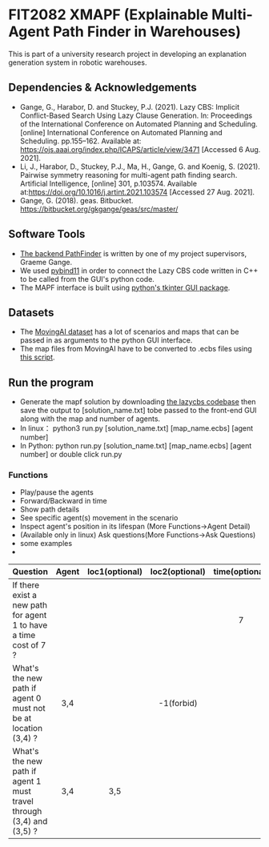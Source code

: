 # FIT2082 XMAPF (Explainable Multi-Agent Path Finder in Warehouses)
This is part of a university research project in developing an explanation generation system in robotic warehouses.

## Dependencies & Acknowledgements
- Gange, G., Harabor, D. and Stuckey, P.J. (2021). Lazy CBS: Implicit Conflict-Based Search Using Lazy Clause Generation. In: Proceedings of the International Conference on Automated Planning and Scheduling. [online] International Conference on Automated Planning and Scheduling. pp.155–162. Available at: https://ojs.aaai.org/index.php/ICAPS/article/view/3471 [Accessed 6 Aug. 2021].
- Li, J., Harabor, D., Stuckey, P.J., Ma, H., Gange, G. and Koenig, S. (2021). Pairwise symmetry reasoning for multi-agent path finding search. Artificial Intelligence, [online] 301, p.103574. Available at:https://doi.org/10.1016/j.artint.2021.103574 [Accessed 27 Aug. 2021].
- Gange, G. (2018). geas. Bitbucket. https://bitbucket.org/gkgange/geas/src/master/

## Software Tools
- [The backend PathFinder](https://bitbucket.org/gkgange/lazycbs/src/master/) is written by one of my project supervisors, Graeme Gange.
- We used [pybind11](https://pybind11.readthedocs.io/en/stable/) in order to connect the Lazy CBS code written in C++ to be called from the GUI's python code.
- The MAPF interface is built using [python's tkinter GUI package](https://docs.python.org/3/library/tkinter.html).

## Datasets
- The [MovingAI dataset](https://movingai.com/benchmarks/mapf/index.html) has a lot of scenarios and maps that can be passed in as arguments to the python GUI interface.
- The map files from MovingAI have to be converted to .ecbs files using [this script](https://bitbucket.org/gkgange/lazycbs/src/master/scripts/map-conv.py).

## Run the program
- Generate the mapf solution by downloading [the lazycbs codebase](https://github.com/AppleGamer22/FIT2082) then save the output to [solution_name.txt] tobe passed to the front-end GUI along with the map and number of agents.
- In linux： python3 run.py [solution_name.txt] [map_name.ecbs] [agent number]
- In Python:   python run.py [solution_name.txt] [map_name.ecbs] [agent number] or double click run.py

### Functions
  - Play/pause the agents
  - Forward/Backward in time
  - Show path details
  - See specific agent(s) movement in the scenario
  - Inspect agent's position in its lifespan (More Functions->Agent Detail)
  - (Available only in linux) Ask questions(More Functions->Ask Questions)
  - some examples
-
|  		 Question    | Agent| loc1(optional)|  loc2(optional)   |  time(optional)  |   cost(optional)  |
| :---             |    :----:   |     :----:   |    :----:   |    :----:   |   ---: |
|     If there exist a new path for agent 1 to have a time cost of 7 ? 	   |               |           |           |     7        | 1 |  
|     What's the new path if agent 0 must not be at location (3,4) ?   |        3,4      |                 |        -1(forbid)          |           | 0|  
|     What's the new path if agent 1 must travel through (3,4) and (3,5) ?	   |        3,4     |     3,5          |           |       |  1 |   
